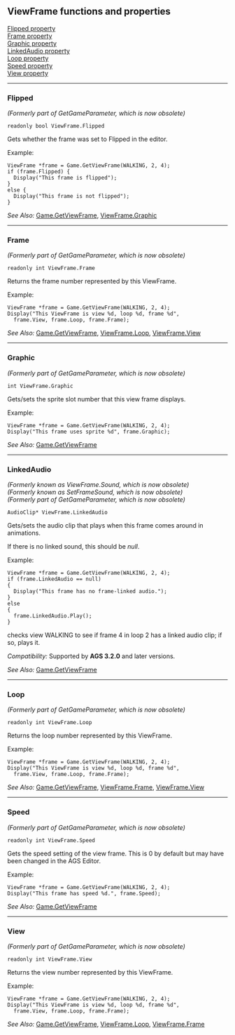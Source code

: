 ViewFrame functions and properties
----------------------------------

[Flipped property](#flipped)\
[Frame property](#frame)\
[Graphic property](#graphic)\
[LinkedAudio property](#linkedaudio)\
[Loop property](#loop)\
[Speed property](#speed)\
[View property](#view)

---

### Flipped

*(Formerly part of GetGameParameter, which is now obsolete)*

    readonly bool ViewFrame.Flipped

Gets whether the frame was set to Flipped in the editor.

Example:

    ViewFrame *frame = Game.GetViewFrame(WALKING, 2, 4);
    if (frame.Flipped) {
      Display("This frame is flipped");
    }
    else {
      Display("This frame is not flipped");
    }

*See Also:* [Game.GetViewFrame](Game#getviewframe),
[ViewFrame.Graphic](ViewFrame#graphic)

---

### Frame

*(Formerly part of GetGameParameter, which is now obsolete)*

    readonly int ViewFrame.Frame

Returns the frame number represented by this ViewFrame.

Example:

    ViewFrame *frame = Game.GetViewFrame(WALKING, 2, 4);
    Display("This ViewFrame is view %d, loop %d, frame %d",
      frame.View, frame.Loop, frame.Frame);

*See Also:* [Game.GetViewFrame](Game#getviewframe),
[ViewFrame.Loop](ViewFrame#loop),
[ViewFrame.View](ViewFrame#view)

---

### Graphic

*(Formerly part of GetGameParameter, which is now obsolete)*

    int ViewFrame.Graphic

Gets/sets the sprite slot number that this view frame displays.

Example:

    ViewFrame *frame = Game.GetViewFrame(WALKING, 2, 4);
    Display("This frame uses sprite %d", frame.Graphic);

*See Also:* [Game.GetViewFrame](Game#getviewframe)

---

### LinkedAudio

*(Formerly known as ViewFrame.Sound, which is now obsolete)*\
*(Formerly known as SetFrameSound, which is now obsolete)*\
*(Formerly part of GetGameParameter, which is now obsolete)*

    AudioClip* ViewFrame.LinkedAudio

Gets/sets the audio clip that plays when this frame comes around in
animations.

If there is no linked sound, this should be *null*.

Example:

    ViewFrame *frame = Game.GetViewFrame(WALKING, 2, 4);
    if (frame.LinkedAudio == null)
    {
      Display("This frame has no frame-linked audio.");
    }
    else
    {
      frame.LinkedAudio.Play();
    }

checks view WALKING to see if frame 4 in loop 2 has a linked audio clip;
if so, plays it.

*Compatibility:* Supported by **AGS 3.2.0** and later versions.

*See Also:* [Game.GetViewFrame](Game#getviewframe)

---

### Loop

*(Formerly part of GetGameParameter, which is now obsolete)*

    readonly int ViewFrame.Loop

Returns the loop number represented by this ViewFrame.

Example:

    ViewFrame *frame = Game.GetViewFrame(WALKING, 2, 4);
    Display("This ViewFrame is view %d, loop %d, frame %d",
      frame.View, frame.Loop, frame.Frame);

*See Also:* [Game.GetViewFrame](Game#getviewframe),
[ViewFrame.Frame](ViewFrame#frame),
[ViewFrame.View](ViewFrame#view)

---

### Speed

*(Formerly part of GetGameParameter, which is now obsolete)*

    readonly int ViewFrame.Speed

Gets the speed setting of the view frame. This is 0 by default but may
have been changed in the AGS Editor.

Example:

    ViewFrame *frame = Game.GetViewFrame(WALKING, 2, 4);
    Display("This frame has speed %d.", frame.Speed);

*See Also:* [Game.GetViewFrame](Game#getviewframe)

---

### View

*(Formerly part of GetGameParameter, which is now obsolete)*

    readonly int ViewFrame.View

Returns the view number represented by this ViewFrame.

Example:

    ViewFrame *frame = Game.GetViewFrame(WALKING, 2, 4);
    Display("This ViewFrame is view %d, loop %d, frame %d",
      frame.View, frame.Loop, frame.Frame);

*See Also:* [Game.GetViewFrame](Game#getviewframe),
[ViewFrame.Loop](ViewFrame#loop),
[ViewFrame.Frame](ViewFrame#frame)

